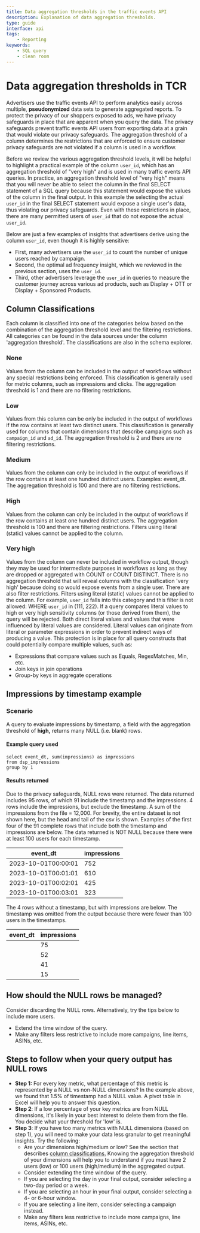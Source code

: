 ```yaml
---
title: Data aggregation thresholds in the traffic events API
description: Explanation of data aggregation thresholds.
type: guide
interface: api
tags:
    - Reporting
keywords:
    - SQL query
    - clean room
---
```


# Data aggregation thresholds in TCR

Advertisers use the traffic events API to perform analytics easily across multiple, **pseudonymized** data sets to generate aggregated reports. To protect the privacy of our shoppers exposed to ads, we have privacy safeguards in place that are apparent when you query the data. The privacy safeguards prevent traffic events API users from exporting data at a grain that would violate our privacy safeguards. The aggregation threshold of a column determines the restrictions that are enforced to ensure customer privacy safeguards are not violated if a column is used in a workflow.

Before we review the various aggregation threshold levels, it will be helpful to highlight a practical example of the column `user_id`, which has an aggregation threshold of "very high" and is used in many traffic events API queries. In practice, an aggregation threshold level of "very high" means that you will never be able to select the column in the final SELECT statement of a SQL query because this statement would expose the values of the column in the final output. In this example the selecting the actual `user_id` in the final SELECT statement would expose a single user's data, thus violating our privacy safeguards. Even with these restrictions in place, there are many permitted users of `user_id` that do not expose the actual `user_id`.

Below are just a few examples of insights that advertisers derive using the column `user_id`, even though it is highly sensitive:

* First, many advertisers use the `user_id` to count the number of unique users reached by campaign.
* Second, the optimal ad frequency insight, which we reviewed in the previous section, uses the `user_id`.
* Third, other advertisers leverage the `user_id` in queries to measure the customer journey across various ad products, such as Display + OTT or Display + Sponsored Products.

## Column Classifications

Each column is classified into one of the categories below based on the combination of the aggregation threshold level and the filtering restrictions. All categories can be found in the data sources under the column 'aggregation threshold'. The classifications are also in the schema explorer.

### **None**

Values from the column can be included in the output of workflows without any special restrictions being enforced. This classification is generally used for metric columns, such as impressions and clicks. The aggregation threshold is 1 and there are no filtering restrictions.

### Low

Values from this column can be only be included in the output of workflows if the row contains at least two distinct users. This classification is generally used for columns that contain dimensions that describe campaigns such as `campaign_id` and `ad_id`. The aggregation threshold is 2 and there are no filtering restrictions.

### Medium

Values from the column can only be included in the output of workflows if the row contains at least one hundred distinct users. Examples: event_dt. The aggregation threshold is 100 and there are no filtering restrictions.

### High

Values from the column can only be included in the output of workflows if the row contains at least one hundred distinct users. The aggregation threshold is 100 and there are filtering restrictions. Filters using literal (static) values cannot be applied to the column. 

### Very high

Values from the column can never be included in workflow output, though they may be used for intermediate purposes in workflows as long as they are dropped or aggregated with COUNT or COUNT DISTINCT. There is no aggregation threshold that will reveal columns with the classification 'very high' because doing so would expose events from a single user. There are also filter restrictions. Filters using literal (static) values cannot be applied to the column. For example, `user_id` falls into this category and this filter is not allowed: WHERE `user_id` in (111, 222). If a query compares literal values to high or very high sensitivity columns (or those derived from them), the query will be rejected. Both direct literal values and values that were influenced by literal values are considered. Literal values can originate from literal or parameter expressions in order to prevent indirect ways of producing a value. This protection is in place for all query constructs that could potentially compare multiple values, such as:

* Expressions that compare values such as Equals, RegexMatches, Min, etc.
* Join keys in join operations
* Group-by keys in aggregate operations


## Impressions by timestamp example

### Scenario

A query to evaluate impressions by timestamp, a field with the aggregation threshold of **high,** returns many NULL (i.e. blank) rows.

#### Example query used

```
select event_dt, sum(impressions) as impressions
from dsp_impressions
group by 1
```

#### Results returned

Due to the privacy safeguards, NULL rows were returned. The data returned includes 95 rows, of which 91 include the timestamp and the impressions. 4 rows include the impressions, but exclude the timestamp. A sum of the impressions from the file = 12,000. For brevity, the entire dataset is not shown here, but the head and tail of the csv is shown.
Examples of the first four of the 91 complete rows that include both the timestamp and impressions are below. The data returned is NOT NULL because there were at least 100 users for each timestamp.

|event_dt	|impressions	|
|---	|---	|
|2023-10-01T00:00:01	|752	|
|2023-10-01T00:01:01	|610	|
|2023-10-01T00:02:01	|425	|
|2023-10-01T00:03:01	|323	|

The 4 rows without a timestamp, but with impressions are below. The timestamp was omitted from the output because there were fewer than 100 users in the timestamps.

|event_dt	|impressions	|
|---	|---	|
|	|75	|
|	|52	|
|	|41	|
|	|15	|

## How should the NULL rows be managed?

Consider discarding the NULL rows.
Alternatively, try the tips below to include more users.

* Extend the time window of the query.
* Make any filters less restrictive to include more campaigns, line items, ASINs, etc.

## Steps to follow when your query output has NULL rows

* **Step 1:** For every key metric, what percentage of this metric is represented by a NULL vs non-NULL dimensions? In the example above, we found that 1.5% of timestamp had a NULL value. A pivot table in Excel will help you to answer this question.
* **Step 2**: If a low percentage of your key metrics are from NULL dimensions, it's likely in your best interest to delete them from the file. You decide what your threshold for 'low' is.
* **Step 3**: If you have too many metrics with NULL dimensions (based on step 1), you will need to make your data less granular to get meaningful insights. Try the following:
    * Are your dimensions high/medium or low? See the section that describes [column classifications.](guides/traffic-events/data-aggregation-thresholds#column-classifications) Knowing the aggregation threshold of your dimensions will help you to understand if you must have 2 users (low) or 100 users (high/medium) in the aggregated output.
    * Consider extending the time window of the query.
    * If you are selecting the day in your final output, consider selecting a two-day period or a week.
    * If you are selecting an hour in your final output, consider selecting a 4- or 6-hour window.
    * If you are selecting a line item, consider selecting a campaign instead.
    * Make any filters less restrictive to include more campaigns, line items, ASINs, etc.
